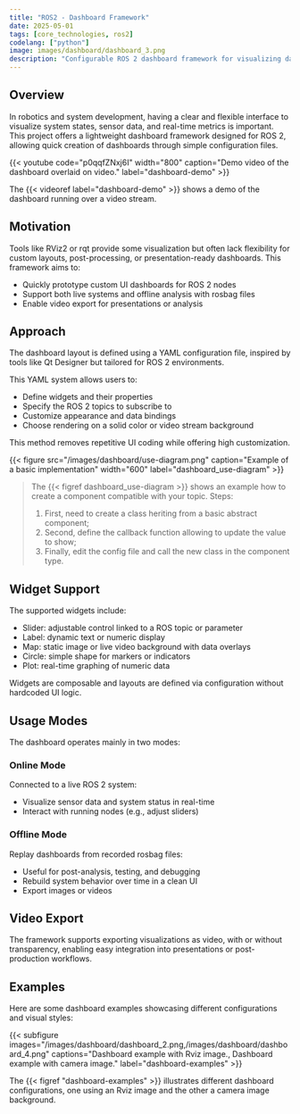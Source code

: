 ```yaml
---
title: "ROS2 - Dashboard Framework"
date: 2025-05-01
tags: [core_technologies, ros2]
codelang: ["python"]
image: images/dashboard/dashboard_3.png
description: "Configurable ROS 2 dashboard framework for visualizing data, controlling nodes, and exporting video-based UI layouts."
---
```


## Overview

In robotics and system development, having a clear and flexible interface to visualize system states, sensor data, and real-time metrics is important. This project offers a lightweight dashboard framework designed for ROS 2, allowing quick creation of dashboards through simple configuration files.

{{< youtube code="p0qqfZNxj6I" width="800" caption="Demo video of the dashboard overlaid on video." label="dashboard-demo" >}}

The {{< videoref label="dashboard-demo" >}} shows a demo of the dashboard running over a video stream.

## Motivation

Tools like RViz2 or rqt provide some visualization but often lack flexibility for custom layouts, post-processing, or presentation-ready dashboards. This framework aims to:

- Quickly prototype custom UI dashboards for ROS 2 nodes  
- Support both live systems and offline analysis with rosbag files  
- Enable video export for presentations or analysis  

## Approach

The dashboard layout is defined using a YAML configuration file, inspired by tools like Qt Designer but tailored for ROS 2 environments.

This YAML system allows users to:

- Define widgets and their properties  
- Specify the ROS 2 topics to subscribe to  
- Customize appearance and data bindings  
- Choose rendering on a solid color or video stream background  

This method removes repetitive UI coding while offering high customization.

{{< figure src="/images/dashboard/use-diagram.png" caption="Example of a basic implementation" width="600" label="dashboard_use-diagram" >}}

> The {{< figref dashboard_use-diagram >}} shows an example how to create a component compatible with your topic.
> Steps: 
> 1. First, need to create a class heriting from a basic abstract component;
> 2. Second, define the callback function allowing to update the value to show;
> 3. Finally, edit the config file and call the new class in the component type.


## Widget Support

The supported widgets include:

- Slider: adjustable control linked to a ROS topic or parameter  
- Label: dynamic text or numeric display  
- Map: static image or live video background with data overlays  
- Circle: simple shape for markers or indicators  
- Plot: real-time graphing of numeric data  

Widgets are composable and layouts are defined via configuration without hardcoded UI logic.

## Usage Modes

The dashboard operates mainly in two modes:

### Online Mode

Connected to a live ROS 2 system:

- Visualize sensor data and system status in real-time  
- Interact with running nodes (e.g., adjust sliders)  

### Offline Mode

Replay dashboards from recorded rosbag files:

- Useful for post-analysis, testing, and debugging  
- Rebuild system behavior over time in a clean UI  
- Export images or videos  

## Video Export

The framework supports exporting visualizations as video, with or without transparency, enabling easy integration into presentations or post-production workflows.

## Examples

Here are some dashboard examples showcasing different configurations and visual styles:

{{< subfigure images="/images/dashboard/dashboard_2.png,/images/dashboard/dashboard_4.png" captions="Dashboard example with Rviz image., Dashboard example with camera image." label="dashboard-examples" >}}

The {{< figref "dashboard-examples" >}} illustrates different dashboard configurations, one using an Rviz image and the other a camera image background.
